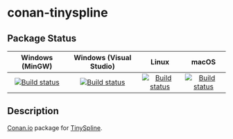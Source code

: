 # conan-tinyspline

## Package Status

| Windows (MinGW) | Windows (Visual Studio) | Linux | macOS |
|:---------------:|:-----------------------:|:-----:|:-----:|
|[![Build status](https://ci.appveyor.com/api/projects/status/2i37184go0xv12oo/branch/testing%2F0.2.0?svg=true)](https://ci.appveyor.com/project/SpaceIm/conan-tinyspline)|[![Build status](https://github.com/SpaceIm/conan-tinyspline/workflows/.github/workflows/windows.yml/badge.svg?branch=testing%2F0.2.0)](https://github.com/SpaceIm/conan-tinyspline/actions/workflows/windows.yml?query=branch%3Atesting%2F0.2.0)|[![Build status](https://github.com/SpaceIm/conan-tinyspline/workflows/.github/workflows/linux.yml/badge.svg?branch=testing%2F0.2.0)](https://github.com/SpaceIm/conan-tinyspline/actions/workflows/linux.yml?query=branch%3Atesting%2F0.2.0)|[![Build status](https://github.com/SpaceIm/conan-tinyspline/workflows/.github/workflows/macos.yml/badge.svg?branch=testing%2F0.2.0)](https://github.com/SpaceIm/conan-tinyspline/actions/workflows/macos.yml?query=branch%3Atesting%2F0.2.0)|

## Description

[Conan.io](https://conan.io) package for [TinySpline](https://github.com/msteinbeck/tinyspline).

